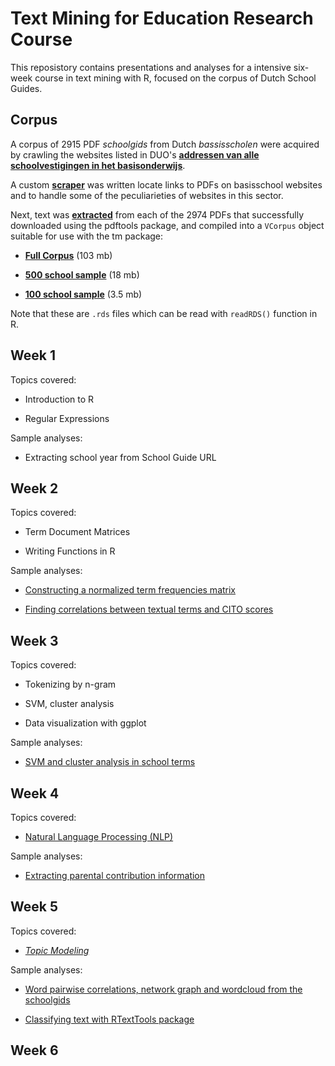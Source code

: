 # Text Mining for Education Research Course

This reposistory contains presentations and analyses for a intensive six-week course in
text mining with R, focused on the corpus of Dutch School Guides.

## Corpus

A corpus of 2915 PDF _schoolgids_ from Dutch _bassisscholen_ were acquired by crawling the 
websites listed in DUO's [**addressen van alle schoolvestigingen in het basisonderwijs**](https://duo.nl/open_onderwijsdata/databestanden/po/adressen/adressen-po-3.jsp).

A custom [**scraper**](corpus/crawl-funs.R) was written locate links to PDFs on basisschool websites and 
to handle some of the peculiarieties of websites in this sector.

Next, text was [**extracted**](corpus/extractText.R) from each of the 2974 PDFs that successfully downloaded using the pdftools package, and compiled into a `VCorpus` object suitable for use with the tm package:

* [**Full Corpus**](https://storage.googleapis.com/schoolgids/schoolgids2017v4/schoolgids2017v4.rds) (103 mb)

* [**500 school sample**](https://storage.googleapis.com/schoolgids/schoolgids2017v4/schoolgids2017v4_500.rds) (18 mb)

* [**100 school sample**](https://storage.googleapis.com/schoolgids/schoolgids2017v4/schoolgids2017v4_100.rds) (3.5 mb)

Note that these are `.rds` files which can be read with `readRDS()` function in R.

## Week 1

Topics covered:

* Introduction to R

* Regular Expressions

Sample analyses:

* Extracting school year from School Guide URL

## Week 2

Topics covered:

* Term Document Matrices

* Writing Functions in R

Sample analyses:

* [Constructing a normalized term frequencies matrix](week2/term-frequencies.md)

* [Finding correlations between textual terms and CITO scores](week2/correlations_cito.md)

## Week 3

Topics covered:

* Tokenizing by n-gram

* SVM, cluster analysis

* Data visualization with ggplot

Sample analyses:

* [SVM and cluster analysis in school terms](week3/ml_school_terms.md)

## Week 4

Topics covered:

* [Natural Language Processing (NLP)](week4/intro_nlp.md)

Sample analyses:

* [Extracting parental contribution information](week4/ouderbijdrage.Rmd)

## Week 5

Topics covered:

* [*Topic Modeling*](week5/topic_modeling.md)

Sample analyses:

* [Word pairwise correlations, network graph and wordcloud from the schoolgids](week5/word_correlations.md)

* [Classifying text with RTextTools package](week5/RTextTools.md)

## Week 6


